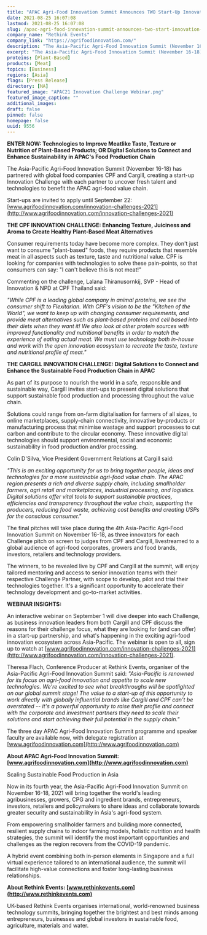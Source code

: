 ```yaml
---
title: "APAC Agri-Food Innovation Summit Announces TWO Start-Up Innovation Challenges, with CPF and Cargill"
date: 2021-08-25 16:07:08
lastmod: 2021-08-25 16:07:08
slug: /apac-agri-food-innovation-summit-announces-two-start-innovation-challenges-cpf-and-cargill
company_name: "Rethink Events"
company_link: "https://agrifoodinnovation.com/"
description: "​​​​​​​The Asia-Pacific Agri-Food Innovation Summit (November 16-18) has partnered with global food companies CPF and Cargill, creating a start-up Innovation Challenge with each partner to uncover fresh talent and technologies to benefit the APAC agri-food value chain."
excerpt: "​​​​​​​The Asia-Pacific Agri-Food Innovation Summit (November 16-18) has partnered with global food companies CPF and Cargill, creating a start-up Innovation Challenge with each partner to uncover fresh talent and technologies to benefit the APAC agri-food value chain."
proteins: [Plant-Based]
products: [Meat]
topics: [Business]
regions: [Asia]
flags: [Press Release]
directory: [NA]
featured_image: "APAC21 Innovation Challenge Webinar.png"
featured_image_caption: ""
additional_images:
draft: false
pinned: false
homepage: false
uuid: 9556
---
```

**ENTER NOW: Technologies to Improve Meatlike Taste, Texture or
Nutrition of Plant-Based Products; OR Digital Solutions to Connect and
Enhance Sustainability in APAC's Food Production Chain**

The Asia-Pacific Agri-Food Innovation Summit (November 16-18) has
partnered with global food companies CPF and Cargill, creating a
start-up Innovation Challenge with each partner to uncover fresh talent
and technologies to benefit the APAC agri-food value chain.

Start-ups are invited to apply until September 22:
[www.agrifoodinnovation.com/innovation-challenges-2021](http://www.agrifoodinnovation.com/innovation-challenges-2021)

**THE CPF INNOVATION CHALLENGE: Enhancing Texture, Juiciness and Aroma
to Create Healthy Plant-Based Meat Alternatives**

Consumer requirements today have become more complex. They don't just
want to consume "plant-based" foods, they require products that resemble
meat in all aspects such as texture, taste and nutritional value. CPF is
looking for companies with technologies to solve these pain-points, so
that consumers can say: "I can't believe this is not meat!"

Commenting on the challenge, Lalana Thiranusornkij, SVP - Head of
Innovation & NPD at CPF Thailand said:

*\"While CPF is a leading global company in animal proteins, we see the
consumer shift to Flexitarian. With CPF's vision to be the \"Kitchen of
the World\", we want to keep up with changing consumer requirements, and
provide meat alternatives such as plant-based proteins and cell based
into their diets when they want it! We also look at other protein
sources with improved functionality and nutritional benefits in order to
match the experience of eating actual meat. We must use technology both
in-house and work with the open innovation ecosystem to recreate the
taste, texture and nutritional profile of meat.\"*

**THE CARGILL INNOVATION CHALLENGE: Digital Solutions to Connect and
Enhance the Sustainable Food Production Chain in APAC**

As part of its purpose to nourish the world in a safe, responsible and
sustainable way, Cargill invites start-ups to present digital solutions
that support sustainable food production and processing throughout the
value chain.

Solutions could range from on-farm digitalisation for farmers of all
sizes, to online marketplaces, supply-chain connectivity, innovative
by-products or manufacturing process that minimise wastage and support
processes to cut carbon and contribute to the circular economy. These
innovative digital technologies should support environmental, social and
economic sustainability in food production and/or processing.

Colin D'Silva, Vice President Government Relations at Cargill said:

*\"This is an exciting opportunity for us to bring together people,
ideas and technologies for a more sustainable agri-food value chain. The
APAC region presents a rich and diverse supply chain, including
smallholder farmers, agri retail and marketplaces, industrial
processing, and logistics. Digital solutions offer vital tools to
support sustainable practices, efficiencies and transparency throughout
the value chain, supporting the producers, reducing food waste,
achieving cost benefits and creating USPs for the conscious consumer.\"*

The final pitches will take place during the 4th Asia-Pacific Agri-Food
Innovation Summit on November 16-18, as three innovators for each
Challenge pitch on screen to judges from CPF and Cargill, livestreamed
to a global audience of agri-food corporates, growers and food brands,
investors, retailers and technology providers.

The winners, to be revealed live by CPF and Cargill at the summit, will
enjoy tailored mentoring and access to senior innovation teams with
their respective Challenge Partner, with scope to develop, pilot and
trial their technologies together. It's a significant opportunity to
accelerate their technology development and go-to-market activities.

**WEBINAR INSIGHTS:**

An interactive webinar on September 1 will dive deeper into each
Challenge, as business innovation leaders from both Cargill and CPF
discuss the reasons for their challenge focus, what they are looking for
(and can offer) in a start-up partnership, and what's happening in the
exciting agri-food innovation ecosystem across Asia-Pacific. The webinar
is open to all, sign up to watch at
[www.agrifoodinnovation.com/innovation-challenges-2021](http://www.agrifoodinnovation.com/innovation-challenges-2021).

Theresa Flach, Conference Producer at Rethink Events, organiser of the
Asia-Pacific Agri-Food Innovation Summit said: *"Asia-Pacific is
renowned for its focus on agri-food innovation and appetite to scale new
technologies. We're excited to see what breakthroughs will be
spotlighted on our global summit stage! The value to a start-up of this
opportunity to work directly with globally influential brands like
Cargill and CPF can't be overstated -- it's a powerful opportunity to
raise their profile and connect with the corporate and investment
partners they need to scale their solutions and start achieving their
full potential in the supply chain."*

The three day APAC Agri-Food Innovation Summit programme and speaker
faculty are available now, with delegate registration at
[www.agrifoodinnovation.com](http://www.agrifoodinnovation.com)

**About APAC Agri-Food Innovation Summit:
[www.agrifoodinnovation.com](http://www.agrifoodinnovation.com)**

Scaling Sustainable Food Production in Asia

Now in its fourth year, the Asia-Pacific Agri-Food Innovation Summit on
November 16-18, 2021 will bring together the world's leading
agribusinesses, growers, CPG and ingredient brands, entrepreneurs,
investors, retailers and policymakers to share ideas and collaborate
towards greater security and sustainability in Asia's agri-food system.

From empowering smallholder farmers and building more connected,
resilient supply chains to indoor farming models, holistic nutrition and
health strategies, the summit will identify the most important
opportunities and challenges as the region recovers from the COVID-19
pandemic.

A hybrid event combining both in-person elements in Singapore and a full
virtual experience tailored to an international audience, the summit
will facilitate high-value connections and foster long-lasting business
relationships.

**About Rethink Events:
[www.rethinkevents.com](http://www.rethinkevents.com)**

UK-based Rethink Events organises international, world-renowned business
technology summits, bringing together the brightest and best minds among
entrepreneurs, businesses and global investors in sustainable food,
agriculture, materials and water.
